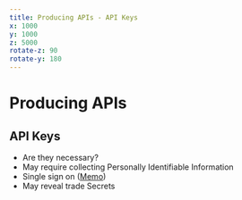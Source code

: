 ```yaml
---
title: Producing APIs - API Keys
x: 1000
y: 1000
z: 5000
rotate-z: 90
rotate-y: 180
---
```


# Producing APIs

## API Keys

* Are they necessary?
* May require collecting Personally Identifiable Information
* Single sign on ([Memo](https://cio.gov/wp-content/uploads/downloads/2012/09/OMBReqforAcceptingExternally_IssuedIdCred10-6-2011.pdf))
* May reveal trade Secrets